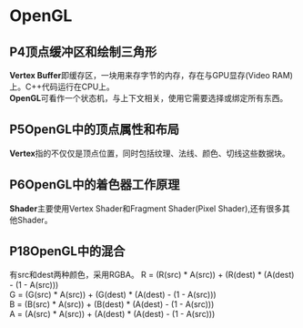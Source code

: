 # OpenGL
## P4顶点缓冲区和绘制三角形  
**Vertex Buffer**即缓存区，一块用来存字节的内存，存在与GPU显存(Video RAM)上。C++代码运行在CPU上。  
**OpenGL**可看作一个状态机，与上下文相关，使用它需要选择或绑定所有东西。  
## P5OpenGL中的顶点属性和布局
**Vertex**指的不仅仅是顶点位置，同时包括纹理、法线、颜色、切线这些数据块。  
## P6OpenGL中的着色器工作原理
**Shader**主要使用Vertex Shader和Fragment Shader(Pixel Shader),还有很多其他Shader。
## P18OpenGL中的混合
有src和dest两种颜色，采用RGBA。
R = (R(src) * A(src)) + (R(dest) * (A(dest) - (1 - A(src)))  
G = (G(src) * A(src)) + (G(dest) * (A(dest) - (1 - A(src)))     
B = (B(src) * A(src)) + (B(dest) * (A(dest) - (1 - A(src)))     
A = (A(src) * A(src)) + (A(dest) * (A(dest) - (1 - A(src)))      